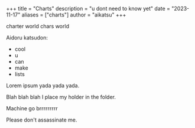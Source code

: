 +++
title = "Charts"
description = "u dont need to know yet"
date = "2023-11-17"
aliases = ["charts"]
author = "aikatsu"
+++

charter world chars world

Aidoru katsudon:

* cool
* u
* can
* make
* lists

Lorem ipsum yada yada yada.

Blah blah blah I place my holder in the folder.

Machine go brrrrrrrrr

Please don't assassinate me.


